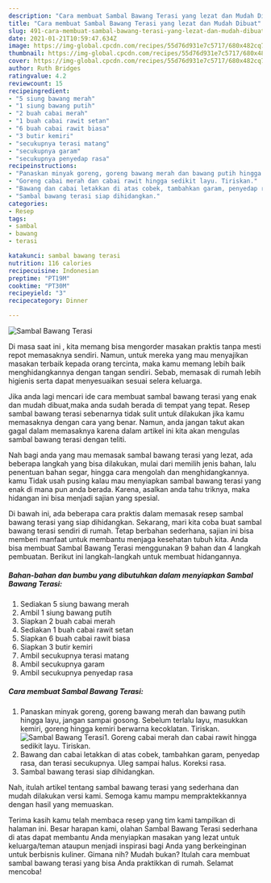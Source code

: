 ```yaml
---
description: "Cara membuat Sambal Bawang Terasi yang lezat dan Mudah Dibuat"
title: "Cara membuat Sambal Bawang Terasi yang lezat dan Mudah Dibuat"
slug: 491-cara-membuat-sambal-bawang-terasi-yang-lezat-dan-mudah-dibuat
date: 2021-01-21T10:59:47.634Z
image: https://img-global.cpcdn.com/recipes/55d76d931e7c5717/680x482cq70/sambal-bawang-terasi-foto-resep-utama.jpg
thumbnail: https://img-global.cpcdn.com/recipes/55d76d931e7c5717/680x482cq70/sambal-bawang-terasi-foto-resep-utama.jpg
cover: https://img-global.cpcdn.com/recipes/55d76d931e7c5717/680x482cq70/sambal-bawang-terasi-foto-resep-utama.jpg
author: Ruth Bridges
ratingvalue: 4.2
reviewcount: 15
recipeingredient:
- "5 siung bawang merah"
- "1 siung bawang putih"
- "2 buah cabai merah"
- "1 buah cabai rawit setan"
- "6 buah cabai rawit biasa"
- "3 butir kemiri"
- "secukupnya terasi matang"
- "secukupnya garam"
- "secukupnya penyedap rasa"
recipeinstructions:
- "Panaskan minyak goreng, goreng bawang merah dan bawang putih hingga layu, jangan sampai gosong. Sebelum terlalu layu, masukkan kemiri, goreng hingga kemiri berwarna kecoklatan. Tiriskan."
- "Goreng cabai merah dan cabai rawit hingga sedikit layu. Tiriskan."
- "Bawang dan cabai letakkan di atas cobek, tambahkan garam, penyedap rasa, dan terasi secukupnya. Uleg sampai halus. Koreksi rasa."
- "Sambal bawang terasi siap dihidangkan."
categories:
- Resep
tags:
- sambal
- bawang
- terasi

katakunci: sambal bawang terasi 
nutrition: 116 calories
recipecuisine: Indonesian
preptime: "PT19M"
cooktime: "PT30M"
recipeyield: "3"
recipecategory: Dinner

---
```



![Sambal Bawang Terasi](https://img-global.cpcdn.com/recipes/55d76d931e7c5717/680x482cq70/sambal-bawang-terasi-foto-resep-utama.jpg)

Di masa  saat ini , kita memang bisa mengorder masakan praktis tanpa mesti repot memasaknya sendiri. Namun, untuk mereka yang mau menyajikan masakan terbaik kepada orang tercinta, maka kamu memang lebih baik menghidangkannya dengan tangan sendiri. Sebab, memasak di rumah lebih higienis serta dapat menyesuaikan sesuai selera keluarga.

Jika anda lagi mencari ide cara membuat sambal bawang terasi yang enak dan mudah dibuat,maka anda sudah berada di tempat yang tepat. Resep sambal bawang terasi  sebenarnya tidak sulit untuk dilakukan jika kamu memasaknya dengan cara yang benar. Namun, anda jangan takut akan gagal dalam memasaknya 
karena dalam artikel ini kita akan mengulas sambal bawang terasi dengan teliti.  



Nah bagi anda yang mau memasak sambal bawang terasi yang lezat, ada beberapa langkah yang bisa dilakukan, mulai dari memilih jenis bahan, lalu penentuan bahan segar, hingga cara mengolah dan menghidangkannya. kamu Tidak usah pusing kalau mau menyiapkan sambal bawang terasi yang enak di mana pun anda berada. Karena, asalkan anda  tahu triknya, maka hidangan ini bisa menjadi sajian yang spesial.

Di bawah ini, ada beberapa cara praktis  dalam memasak resep sambal bawang terasi yang siap dihidangkan. Sekarang, mari kita coba buat sambal bawang terasi sendiri di rumah. Tetap berbahan sederhana, sajian ini bisa memberi manfaat untuk membantu menjaga kesehatan tubuh kita. Anda bisa membuat Sambal Bawang Terasi menggunakan 9 bahan dan 4 langkah pembuatan. Berikut ini langkah-langkah untuk membuat hidangannya.

<!--inarticleads1-->

##### Bahan-bahan dan bumbu yang dibutuhkan dalam menyiapkan Sambal Bawang Terasi:

1. Sediakan 5 siung bawang merah
1. Ambil 1 siung bawang putih
1. Siapkan 2 buah cabai merah
1. Sediakan 1 buah cabai rawit setan
1. Siapkan 6 buah cabai rawit biasa
1. Siapkan 3 butir kemiri
1. Ambil secukupnya terasi matang
1. Ambil secukupnya garam
1. Ambil secukupnya penyedap rasa




<!--inarticleads2-->

##### Cara membuat Sambal Bawang Terasi:

1. Panaskan minyak goreng, goreng bawang merah dan bawang putih hingga layu, jangan sampai gosong. Sebelum terlalu layu, masukkan kemiri, goreng hingga kemiri berwarna kecoklatan. Tiriskan.
<img src="https://img-global.cpcdn.com/steps/1c0efbe5b51cf611/160x128cq70/sambal-bawang-terasi-langkah-memasak-1-foto.jpg" alt="Sambal Bawang Terasi">1. Goreng cabai merah dan cabai rawit hingga sedikit layu. Tiriskan.
1. Bawang dan cabai letakkan di atas cobek, tambahkan garam, penyedap rasa, dan terasi secukupnya. Uleg sampai halus. Koreksi rasa.
1. Sambal bawang terasi siap dihidangkan.




Nah, itulah artikel tentang  sambal bawang terasi  yang sederhana dan mudah dilakukan versi kami. Semoga kamu mampu mempraktekkannya dengan hasil yang memuaskan. 

Terima kasih kamu telah membaca resep yang tim kami tampilkan di halaman ini. Besar harapan kami, olahan  Sambal Bawang Terasi sederhana di atas dapat membantu Anda menyiapkan masakan yang lezat untuk keluarga/teman ataupun menjadi inspirasi bagi Anda yang berkeinginan untuk berbisnis kuliner. Gimana nih? Mudah bukan? Itulah cara membuat sambal bawang terasi yang bisa Anda praktikkan di rumah. Selamat mencoba!

